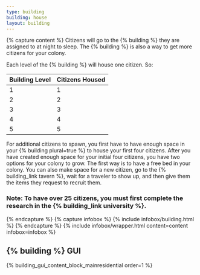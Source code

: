 ```yaml
---
type: building
building: house
layout: building
---
```

{% capture content %}
Citizens will go to the {% building %} they are assigned to at night to sleep. The {% building %} is also a way to get more citizens for your colony.

Each level of the {% building %} will house one citizen. So: 

| Building Level | Citizens Housed |
|----------------|-----------------|
| 1              | 1               |
| 2              | 2               |
| 3              | 3               |
| 4              | 4               |
| 5              | 5               |

For additional citizens to spawn, you first have to have enough space in your {% building plural=true %} to house your first four citizens. After you have created enough space for your initial four citizens, you have two options for your colony to grow. The first way is to have a free bed in your colony. You can also make space for a new citizen, go to the {% building_link tavern %}, wait for a traveler to show up, and then give them the items they request to recruit them.

### Note: To have over 25 citizens, you must first complete the research in the {% building_link university %}.
{% endcapture %}
{% capture infobox %}
{% include infobox/building.html %}
{% endcapture %}
{% include infobox/wrapper.html content=content infobox=infobox %}

## {% building %} GUI

{% building_gui_content_block_mainresidential order=1 %}